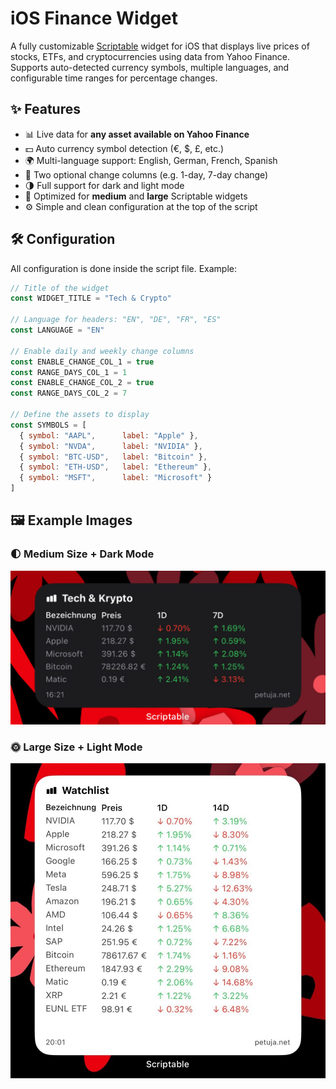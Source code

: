 # iOS Finance Widget

A fully customizable [Scriptable](https://scriptable.app) widget for iOS that displays live prices of stocks, ETFs, and cryptocurrencies using data from Yahoo Finance. Supports auto-detected currency symbols, multiple languages, and configurable time ranges for percentage changes.

## ✨ Features

- 📊 Live data for **any asset available on Yahoo Finance**
- 💵 Auto currency symbol detection (€, $, £, etc.)
- 🌍 Multi-language support: English, German, French, Spanish
- 📅 Two optional change columns (e.g. 1-day, 7-day change)
- 🌗 Full support for dark and light mode
- 📱 Optimized for **medium** and **large** Scriptable widgets
- ⚙️ Simple and clean configuration at the top of the script

## 🛠 Configuration

All configuration is done inside the script file. Example:

```js
// Title of the widget
const WIDGET_TITLE = "Tech & Crypto"

// Language for headers: "EN", "DE", "FR", "ES"
const LANGUAGE = "EN"

// Enable daily and weekly change columns
const ENABLE_CHANGE_COL_1 = true
const RANGE_DAYS_COL_1 = 1
const ENABLE_CHANGE_COL_2 = true
const RANGE_DAYS_COL_2 = 7

// Define the assets to display
const SYMBOLS = [
  { symbol: "AAPL",      label: "Apple" },
  { symbol: "NVDA",      label: "NVIDIA" },
  { symbol: "BTC-USD",   label: "Bitcoin" },
  { symbol: "ETH-USD",   label: "Ethereum" },
  { symbol: "MSFT",      label: "Microsoft" }
]
```

## 🖼️ Example Images

### 🌓 Medium Size + Dark Mode  
![Medium Widget!](images/ios_finance_widget_medium.jpg)

### 🌞 Large Size + Light Mode  
![Medium Widget!](images/ios_finance_widget_big.jpg)